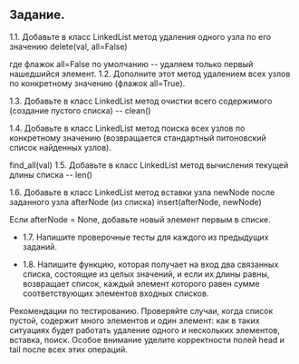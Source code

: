
## Задание.

1.1. Добавьте в класс LinkedList метод удаления одного узла по его значению
delete(val, all=False)

где флажок all=False по умолчанию -- удаляем только первый нашедшийся элемент.
1.2. Дополните этот метод удалением всех узлов по конкретному значению (флажок all=True).

1.3. Добавьте в класс LinkedList метод очистки всего содержимого (создание пустого списка) -- clean()

1.4. Добавьте в класс LinkedList метод поиска всех узлов по конкретному значению (возвращается стандартный питоновский список найденных узлов).

find_all(val)
1.5. Добавьте в класс LinkedList метод вычисления текущей длины списка -- len()

1.6. Добавьте в класс LinkedList метод вставки узла newNode после заданного узла afterNode (из списка)
insert(afterNode, newNode)

Если afterNode = None, добавьте новый элемент первым в списке.
* 1.7. Напишите проверочные тесты для каждого из предыдущих заданий.

* 1.8. Напишите функцию, которая получает на вход два связанных списка, состоящие из целых значений, и если их длины равны, возвращает список, каждый элемент которого равен сумме соответствующих элементов входных списков.

Рекомендации по тестированию.
Проверяйте случаи, когда список пустой, содержит много элементов и один элемент: как в таких ситуациях будет работать удаление одного и нескольких элементов, вставка, поиск. Особое внимание уделите корректности полей head и tail после всех этих операций.